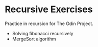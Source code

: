 # Recursive Exercises
Practice in recursion for The Odin Project.

- Solving fibonacci recursively
- MergeSort algorithm
